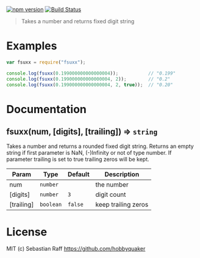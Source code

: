 [![npm version](https://badge.fury.io/js/fsuxx.svg)](https://badge.fury.io/js/fsuxx) [![Build Status](https://travis-ci.org/hobbyquaker/fsuxx.svg?branch=master)](https://travis-ci.org/hobbyquaker/fsuxx)

> Takes a number and returns fixed digit string

# Examples

```javascript
var fsuxx = require("fsuxx");

console.log(fsuxx(0.199000000000000004));           // "0.199"
console.log(fsuxx(0.199000000000000004, 2));        // "0.2"
console.log(fsuxx(0.199000000000000004, 2, true));  // "0.20"
```


# Documentation

## fsuxx(num, [digits], [trailing]) ⇒ <code>string</code>
Takes a number and returns a rounded fixed digit string.
Returns an empty string if first parameter is NaN, (-)Infinity or not of type number.
If parameter trailing is set to true trailing zeros will be kept.

| Param | Type | Default | Description |
| --- | --- | --- | --- |
| num | <code>number</code> |  | the number |
| [digits] | <code>number</code> | <code>3</code> | digit count |
| [trailing] | <code>boolean</code> | <code>false</code> | keep trailing zeros |


# License

MIT (c) Sebastian Raff https://github.com/hobbyquaker